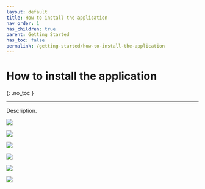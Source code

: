 ```yaml
---
layout: default
title: How to install the application
nav_order: 1
has_children: true
parent: Getting Started
has_toc: false
permalink: /getting-started/how-to-install-the-application
---
```


# How to install the application
{: .no_toc }

---

Description.

![](/orderlord-help-kds/assets/images/kds/installation_1.png)

![](/orderlord-help-kds/assets/images/kds/installation_2.png)

![](/orderlord-help-kds/assets/images/kds/installation_3.png)

![](/orderlord-help-kds/assets/images/kds/installation_4.png)

![](/orderlord-help-kds/assets/images/kds/installation_5.png)

![](/orderlord-help-kds/assets/images/kds/installation_6.png)
